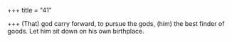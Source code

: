 +++
title = "41"

+++
(That) god carry forward, to pursue the gods, (him) the best finder  of goods.
Let him sit down on his own birthplace.